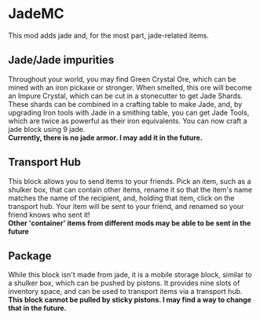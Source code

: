 JadeMC
==================
This mod adds jade and, for the most part, jade-related items.

Jade/Jade impurities
------------------
Throughout your world, you may find Green Crystal Ore, which can be mined with an iron pickaxe or stronger.  When smelted, this ore will become an Impure Crystal, which can be cut in a stonecutter to get Jade Shards.  These shards can be combined in a crafting table to make Jade, and, by upgrading Iron tools with Jade in a smithing table, you can get Jade Tools, which are twice as powerful as their iron equivalents.  You can now craft a jade block using 9 jade.  
**Currently, there is no jade armor.  I may add it in the future.**

Transport Hub
------------------
This block allows you to send items to your friends.  Pick an item, such as a shulker box, that can contain other items, rename it so that the item's name matches the name of the recipient, and, holding that item, click on the transport hub.  Your item will be sent to your friend, and renamed so your friend knows who sent it!  
**Other 'container' items from different mods may be able to be sent in the future**

Package
------------------
While this block isn't made from jade, it is a mobile storage block, similar to a shulker box, which can be pushed by pistons.  It provides nine slots of inventory space, and can be used to transport items via a transport hub.  
**This block cannot be pulled by sticky pistons.  I may find a way to change that in the future.**